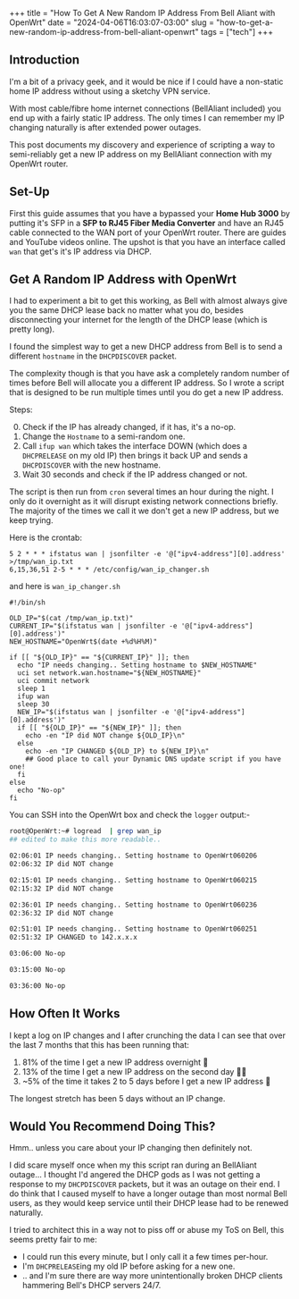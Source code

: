 +++
title = "How To Get A New Random IP Address From Bell Aliant with OpenWrt"
date = "2024-04-06T16:03:07-03:00"
slug = "how-to-get-a-new-random-ip-address-from-bell-aliant-openwrt"
tags = ["tech"]
+++

## Introduction

I'm a bit of a privacy geek, and it would be nice if I could have a non-static home IP address without using a sketchy VPN service.

With most cable/fibre home internet connections (BellAliant included) you end up with a fairly static IP address. The only times I can remember my IP changing naturally is after extended power outages.

This post documents my discovery and experience of scripting a way to semi-reliably get a new IP address on my BellAliant connection with my OpenWrt router.

## Set-Up

First this guide assumes that you have a bypassed your **Home Hub 3000** by putting it's SFP in a **SFP to RJ45 Fiber Media Converter** and have an RJ45 cable connected to the WAN port of your OpenWrt router. There are guides and YouTube videos online. The upshot is that you have an interface called `wan` that get's it's IP address via DHCP.

## Get A Random IP Address with OpenWrt

I had to experiment a bit to get this working, as Bell with almost always give you the same DHCP lease back no matter what you do, besides disconnecting your internet for the length of the DHCP lease (which is pretty long).

I found the simplest way to get a new DHCP address from Bell is to send a different `hostname` in the `DHCPDISCOVER` packet.

The complexity though is that you have ask a completely random number of times before Bell will allocate you a different IP address. So I wrote a script that is designed to be run multiple times until you do get a new IP address.

Steps:

0. Check if the IP has already changed, if it has, it's a no-op.
1. Change the `Hostname` to a semi-random one.
2. Call `ifup wan` which takes the interface DOWN (which does a `DHCPRELEASE` on my old IP) then brings it back UP and sends a `DHCPDISCOVER` with the new hostname.
3. Wait 30 seconds and check if the IP address changed or not.

The script is then run from `cron` several times an hour during the night. I only do it overnight as it will disrupt existing network connections briefly. The majority of the times we call it we don't get a new IP address, but we keep trying.

Here is the crontab:

```shell
5 2 * * * ifstatus wan | jsonfilter -e '@["ipv4-address"][0].address' >/tmp/wan_ip.txt
6,15,36,51 2-5 * * * /etc/config/wan_ip_changer.sh
```

and here is `wan_ip_changer.sh`

```shell
#!/bin/sh

OLD_IP="$(cat /tmp/wan_ip.txt)"
CURRENT_IP="$(ifstatus wan | jsonfilter -e '@["ipv4-address"][0].address')"
NEW_HOSTNAME="OpenWrt$(date +%d%H%M)"

if [[ "${OLD_IP}" == "${CURRENT_IP}" ]]; then
  echo "IP needs changing.. Setting hostname to $NEW_HOSTNAME"
  uci set network.wan.hostname="${NEW_HOSTNAME}"
  uci commit network
  sleep 1
  ifup wan
  sleep 30
  NEW_IP="$(ifstatus wan | jsonfilter -e '@["ipv4-address"][0].address')"
  if [[ "${OLD_IP}" == "${NEW_IP}" ]]; then
    echo -en "IP did NOT change ${OLD_IP}\n"
  else
    echo -en "IP CHANGED ${OLD_IP} to ${NEW_IP}\n"
    ## Good place to call your Dynamic DNS update script if you have one!
  fi
else
  echo "No-op"
fi
```

You can SSH into the OpenWrt box and check the `logger` output:-

```bash
root@OpenWrt:~# logread  | grep wan_ip
## edited to make this more readable..

02:06:01 IP needs changing.. Setting hostname to OpenWrt060206
02:06:32 IP did NOT change

02:15:01 IP needs changing.. Setting hostname to OpenWrt060215
02:15:32 IP did NOT change

02:36:01 IP needs changing.. Setting hostname to OpenWrt060236
02:36:32 IP did NOT change

02:51:01 IP needs changing.. Setting hostname to OpenWrt060251
02:51:32 IP CHANGED to 142.x.x.x

03:06:00 No-op

03:15:00 No-op

03:36:00 No-op
```

## How Often It Works

I kept a log on IP changes and I after crunching the data I can see that over the last 7 months that this has been running that:

1. 81% of the time I get a new IP address overnight :tada:
2. 13% of the time I get a new IP address on the second day :woman_shrugging:
3. ~5% of the time it takes 2 to 5 days before I get a new IP address :see_no_evil:

The longest stretch has been 5 days without an IP change.

## Would You Recommend Doing This?

Hmm.. unless you care about your IP changing then definitely not.

I did scare myself once when my this script ran during an BellAliant outage... I thought I'd angered the DHCP gods as I was not getting a response to my `DHCPDISCOVER` packets, but it was an outage on their end. I do think that I caused myself to have a longer outage than most normal Bell users, as they would keep service until their DHCP lease had to be renewed naturally.

I tried to architect this in a way not to piss off or abuse my ToS on Bell, this seems pretty fair to me:

* I could run this every minute, but I only call it a few times per-hour.
* I'm `DHCPRELEASE`ing my old IP before asking for a new one.
* .. and I'm sure there are way more unintentionally broken DHCP clients hammering Bell's DHCP servers 24/7.
